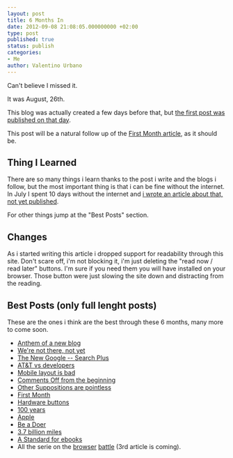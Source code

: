```yaml
---
layout: post
title: 6 Months In
date: 2012-09-08 21:08:05.000000000 +02:00
type: post
published: true
status: publish
categories:
- Me
author: Valentino Urbano 
---
```


Can't believe I missed it.

It was August, 26th.

This blog was actually created a few days before that, but [the first post was published on that day][0].

This post will be a natural follow up of the [First Month article][1], as it should be.

## Thing I Learned

There are so many things i learn thanks to the post i write and the blogs i follow, but the most important thing is that i can be fine without the internet. In July I spent 10 days without the internet and [i wrote an article about that, not yet published][2].

For other things jump at the "Best Posts" section.

## Changes

As i started writing this article i dropped support for readability through this site. Don't scare off, i'm not blocking it, i'm just deleting the "read now / read later" buttons. I'm sure if you need them you will have installed on your browser. Those button were just slowing the site down and distracting from the reading.

## Best Posts (only full lenght posts)

These are the ones i think are the best through these 6 months, many more to come soon.

* [Anthem of a new blog][0]
* [We're not there, not yet][3]
* [The New Google -- Search Plus][4]
* [AT&T vs developers][5]
* [Mobile layout is bad][6]
* [Comments Off from the beginning][7]
* [Other Suppositions are pointless][8]
* [First Month][9]
* [Hardware buttons][10]
* [100 years][11]
* [Apple][12]
* [Be a Doer][13]
* [3.7 billion miles][14]
* [A Standard for ebooks][15]
* All the serie on the [browser][16] [battle][17] (3rd article is coming).


[0]: http://www.myshar.org/anthem-of-a-new-blog/
[1]: http://anythingapple.altervista.org/2012/03/1-month/
[2]: http://www.myshar.org/massive-publishing/
[3]: http://www.myshar.org/were-not-there-not-yet/
[4]: http://www.myshar.org/the-new-google/
[5]: http://www.myshar.org/att-vs-developers/
[6]: http://www.myshar.org/mobile-layout-is-bad/
[7]: http://www.myshar.org/comments-off/
[8]: http://www.myshar.org/other-suppositions-are-pointless/
[9]: http://www.myshar.org/1-month/
[10]: http://www.myshar.org/hardware-buttons/
[11]: http://www.myshar.org/100-years/
[12]: http://www.myshar.org/apple/
[13]: http://www.myshar.org/be-a-doer/
[14]: http://www.myshar.org/3-7-billion-miles/
[15]: http://www.myshar.org/a-standard-for-ebooks/
[16]: http://www.myshar.org/web-browser-battle/
[17]: http://www.myshar.org/web-browser-battle-part-2/